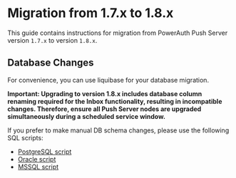 # Migration from 1.7.x to 1.8.x

This guide contains instructions for migration from PowerAuth Push Server version `1.7.x` to version `1.8.x`.


## Database Changes

For convenience, you can use liquibase for your database migration.

**Important: Upgrading to version 1.8.x includes database column renaming required for the Inbox functionality, resulting in incompatible changes. Therefore, ensure all Push Server nodes are upgraded simultaneously during a scheduled service window.**

If you prefer to make manual DB schema changes, please use the following SQL scripts:

- [PostgreSQL script](./sql/postgresql/migration_1.7.0_1.8.0.sql)
- [Oracle script](./sql/oracle/migration_1.7.0_1.8.0.sql)
- [MSSQL script](./sql/mssql/migration_1.7.0_1.8.0.sql)